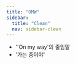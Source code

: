 ```yaml
---
title: "OMW"
sidebar:
  title: "Clean"
  nav: sidebar-clean
---
```


- ''On my way'의 줄임말
- '가는 중이야'
